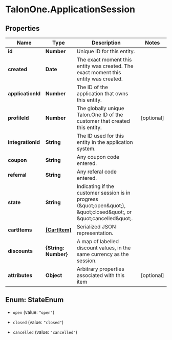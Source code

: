 # TalonOne.ApplicationSession

## Properties
Name | Type | Description | Notes
------------ | ------------- | ------------- | -------------
**id** | **Number** | Unique ID for this entity. | 
**created** | **Date** | The exact moment this entity was created. The exact moment this entity was created. | 
**applicationId** | **Number** | The ID of the application that owns this entity. | 
**profileId** | **Number** | The globally unique Talon.One ID of the customer that created this entity. | [optional] 
**integrationId** | **String** | The ID used for this entity in the application system. | 
**coupon** | **String** | Any coupon code entered. | 
**referral** | **String** | Any referal code entered. | 
**state** | **String** | Indicating if the customer session is in progress (\&quot;open\&quot;), \&quot;closed\&quot;, or \&quot;cancelled\&quot;. | 
**cartItems** | [**[CartItem]**](CartItem.md) | Serialized JSON representation. | 
**discounts** | **{String: Number}** | A map of labelled discount values, in the same currency as the session. | 
**attributes** | **Object** | Arbitrary properties associated with this item | [optional] 


<a name="StateEnum"></a>
## Enum: StateEnum


* `open` (value: `"open"`)

* `closed` (value: `"closed"`)

* `cancelled` (value: `"cancelled"`)




